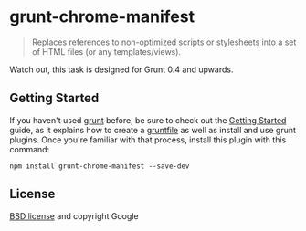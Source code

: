 # grunt-chrome-manifest

> Replaces references to non-optimized scripts or stylesheets into a set of HTML files (or any templates/views).

Watch out, this task is designed for Grunt 0.4 and upwards.

## Getting Started
If you haven't used [grunt][] before, be sure to check out the [Getting Started][] guide, as it explains how to create a [gruntfile][Getting Started] as well as install and use grunt plugins. Once you're familiar with that process, install this plugin with this command:

```shell
npm install grunt-chrome-manifest --save-dev
```

[grunt]: http://gruntjs.com/
[Getting Started]: https://github.com/gruntjs/grunt/blob/devel/docs/getting_started.md

## License

[BSD license](http://opensource.org/licenses/bsd-license.php) and copyright Google
